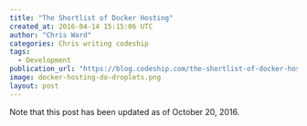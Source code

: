 ```yaml
---
title: "The Shortlist of Docker Hosting"
created_at: 2016-04-14 15:15:06 UTC
author: "Chris Ward"
categories: Chris writing codeship
tags: 
  - Development
publication_url: "https://blog.codeship.com/the-shortlist-of-docker-hosting/"
image: docker-hosting-do-droplets.png
layout: post
---
```

Note that this post has been updated as of October 20, 2016.

